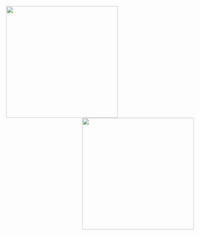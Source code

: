 <img align = "left" width = "300" src = "https://gist.githubusercontent.com/mmichaell23/f524a2d6fd8fe8f64690adc5bf83e514/raw/0ca6e36a37fa2f7fa25a6d458b737287537be21e/anime.svg">

<img align = "right" width = "300" src = "https://gist.githubusercontent.com/mmichaell23/f524a2d6fd8fe8f64690adc5bf83e514/raw/1fa5c286a13960d52cec4b663e407656e11382a2/info.svg">

